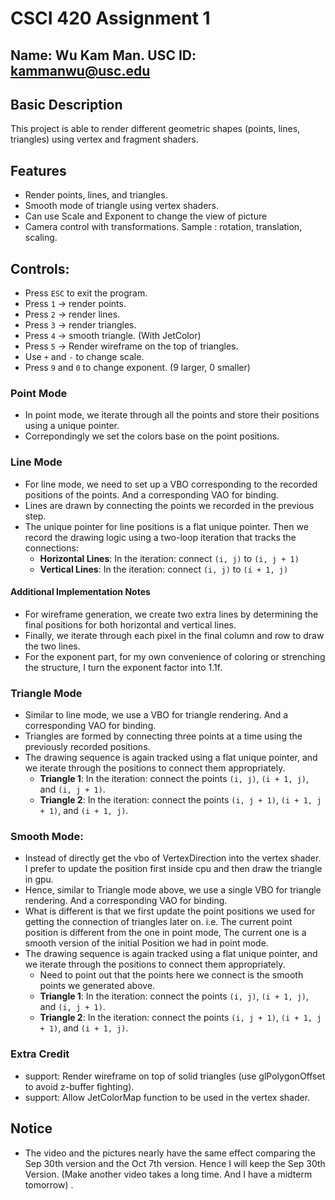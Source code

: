 # CSCI 420 Assignment 1
## Name: Wu Kam Man. USC ID: kammanwu@usc.edu
## Basic Description
This project is able to render different geometric shapes (points, lines, triangles) using vertex and fragment shaders.

## Features
- Render points, lines, and triangles.
- Smooth mode of triangle using vertex shaders.
- Can use Scale and Exponent to change the view of picture
- Camera control with transformations. Sample : rotation, translation, scaling.

## Controls:
- Press `ESC` to exit the program.
- Press `1` -> render points.
- Press `2` -> render lines.
- Press `3` -> render triangles.
- Press `4` -> smooth triangle. (With JetColor)
- Press `5` -> Render wireframe on the top of triangles.
- Use `+` and `-` to change scale.
- Press `9` and `0` to change exponent. (9 larger, 0 smaller)

### Point Mode
- In point mode, we iterate through all the points and store their positions using a unique pointer.
- Correpondingly we set the colors base on the point positions.

### Line Mode
- For line mode, we need to set up a VBO corresponding to the recorded positions of the points. And a corresponding VAO for binding.
- Lines are drawn by connecting the points we recorded in the previous step. 
- The unique pointer for line positions is a flat unique pointer. Then we record the drawing logic using a two-loop iteration that tracks the connections:
  - **Horizontal Lines**: In the iteration: connect `(i, j)` to `(i, j + 1)`
  - **Vertical Lines**: In the iteration: connect `(i, j)` to `(i + 1, j)`

#### Additional Implementation Notes
- For wireframe generation, we create two extra lines by determining the final positions for both horizontal and vertical lines.
- Finally, we iterate through each pixel in the final column and row to draw the two lines.
- For the exponent part, for my own convenience of coloring or strenching the structure, I turn the exponent factor into 1.1f.

### Triangle Mode
- Similar to line mode, we use a VBO for triangle rendering. And a corresponding VAO for binding.
- Triangles are formed by connecting three points at a time using the previously recorded positions.
- The drawing sequence is again tracked using a flat unique pointer, and we iterate through the positions to connect them appropriately.
  - **Triangle 1**: In the iteration: connect the points `(i, j)`, `(i + 1, j)`, and `(i, j + 1)`.
  - **Triangle 2**: In the iteration: connect the points `(i, j + 1)`, `(i + 1, j + 1)`, and `(i + 1, j)`.

### Smooth Mode:
- Instead of directly get the vbo of VertexDirection into the vertex shader. I prefer to update the position first inside cpu and then draw the triangle in gpu.
- Hence, similar to Triangle mode above, we use a single VBO for triangle rendering. And a corresponding VAO for binding.
- What is different is that we first update the point positions we used for getting the connection of triangles later on. 
i.e. The current point position is different from the one in point mode, The current one is a smooth version of the initial Position we
had in point mode.
- The drawing sequence is again tracked using a flat unique pointer, and we iterate through the positions to connect them appropriately.
  - Need to point out that the points here we connect is the smooth points we generated above.
  - **Triangle 1**: In the iteration: connect the points `(i, j)`, `(i + 1, j)`, and `(i, j + 1)`.
  - **Triangle 2**: In the iteration: connect the points `(i, j + 1)`, `(i + 1, j + 1)`, and `(i + 1, j)`.

### Extra Credit
- support: Render wireframe on top of solid triangles (use glPolygonOffset to avoid z-buffer fighting).
- support: Allow JetColorMap function to be used in the vertex shader.

## Notice
- The video and the pictures nearly have the same effect comparing the Sep 30th version and the Oct 7th version.
Hence I will keep the Sep 30th Version. (Make another video takes a long time. And I have a midterm tomorrow) .